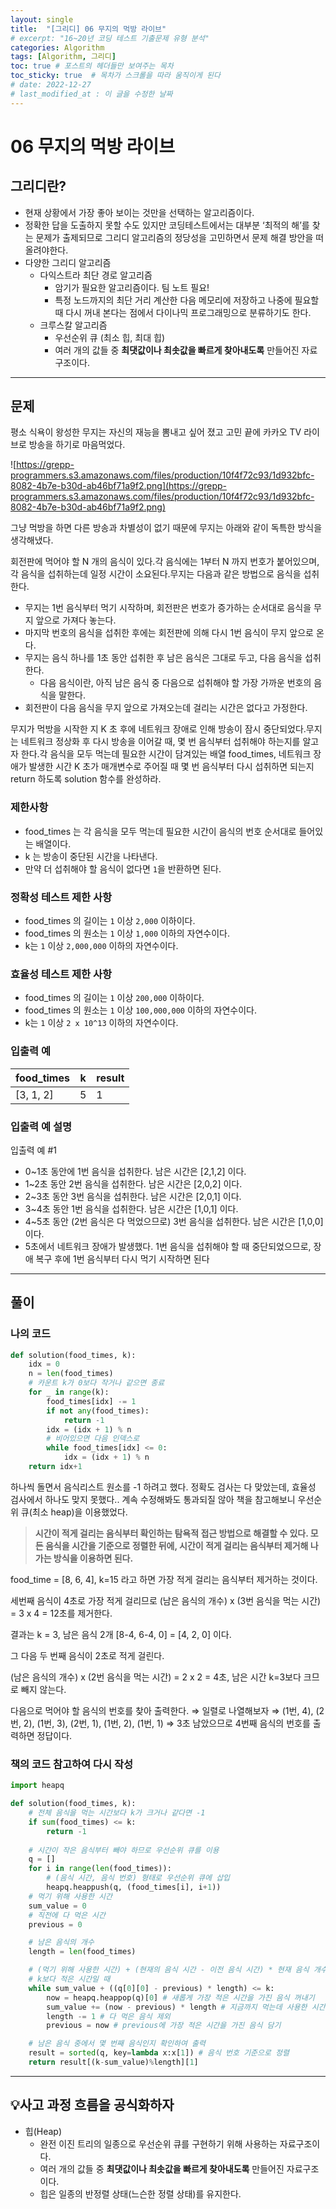 ```yaml
---
layout: single
title:  "[그리디] 06 무지의 먹방 라이브"
# excerpt: "16~20년 코딩 테스트 기출문제 유형 분석"
categories: Algorithm
tags: [Algorithm, 그리디]
toc: true # 포스트의 헤더들만 보여주는 목차 
toc_sticky: true  # 목차가 스크롤을 따라 움직이게 된다
# date: 2022-12-27
# last_modified_at : 이 글을 수정한 날짜
---
```


# 06 무지의 먹방 라이브

## **그리디란?**

- 현재 상황에서 가장 좋아 보이는 것만을 선택하는 알고리즘이다.
- 정확한 답을 도출하지 못할 수도 있지만 코딩테스트에서는 대부분 ‘최적의 해’를 찾는 문제가 출제되므로 그리디 알고리즘의 정당성을 고민하면서 문제 해결 방안을 떠올려야한다.
- 다양한 그리디 알고리즘
    - 다익스트라 최단 경로 알고리즘
        - 암기가 필요한 알고리즘이다. 팀 노트 필요!
        - 특정 노드까지의 최단 거리 계산한 다음 메모리에 저장하고 나중에 필요할 때 다시 꺼내 본다는 점에서 다이나믹 프로그래밍으로 분류하기도 한다.
    - 크루스칼 알고리즘
        - 우선순위 큐 (최소 힙, 최대 힙)
        - 여러 개의 값들 중 **최댓값이나 최솟값을 빠르게 찾아내도록** 만들어진 자료구조이다.

---

## 문제

평소 식욕이 왕성한 무지는 자신의 재능을 뽐내고 싶어 졌고 고민 끝에 카카오 TV 라이브로 방송을 하기로 마음먹었다.

![https://grepp-programmers.s3.amazonaws.com/files/production/10f4f72c93/1d932bfc-8082-4b7e-b30d-ab46bf71a9f2.png](https://grepp-programmers.s3.amazonaws.com/files/production/10f4f72c93/1d932bfc-8082-4b7e-b30d-ab46bf71a9f2.png)

그냥 먹방을 하면 다른 방송과 차별성이 없기 때문에 무지는 아래와 같이 독특한 방식을 생각해냈다.

회전판에 먹어야 할 N 개의 음식이 있다.각 음식에는 1부터 N 까지 번호가 붙어있으며, 각 음식을 섭취하는데 일정 시간이 소요된다.무지는 다음과 같은 방법으로 음식을 섭취한다.

- 무지는 1번 음식부터 먹기 시작하며, 회전판은 번호가 증가하는 순서대로 음식을 무지 앞으로 가져다 놓는다.
- 마지막 번호의 음식을 섭취한 후에는 회전판에 의해 다시 1번 음식이 무지 앞으로 온다.
- 무지는 음식 하나를 1초 동안 섭취한 후 남은 음식은 그대로 두고, 다음 음식을 섭취한다.
    - 다음 음식이란, 아직 남은 음식 중 다음으로 섭취해야 할 가장 가까운 번호의 음식을 말한다.
- 회전판이 다음 음식을 무지 앞으로 가져오는데 걸리는 시간은 없다고 가정한다.

무지가 먹방을 시작한 지 K 초 후에 네트워크 장애로 인해 방송이 잠시 중단되었다.무지는 네트워크 정상화 후 다시 방송을 이어갈 때, 몇 번 음식부터 섭취해야 하는지를 알고자 한다.각 음식을 모두 먹는데 필요한 시간이 담겨있는 배열 food_times, 네트워크 장애가 발생한 시간 K 초가 매개변수로 주어질 때 몇 번 음식부터 다시 섭취하면 되는지 return 하도록 solution 함수를 완성하라.

### 제한사항

- food_times 는 각 음식을 모두 먹는데 필요한 시간이 음식의 번호 순서대로 들어있는 배열이다.
- k 는 방송이 중단된 시간을 나타낸다.
- 만약 더 섭취해야 할 음식이 없다면 `1`을 반환하면 된다.

### 정확성 테스트 제한 사항

- food_times 의 길이는 `1` 이상 `2,000` 이하이다.
- food_times 의 원소는 `1` 이상 `1,000` 이하의 자연수이다.
- k는 `1` 이상 `2,000,000` 이하의 자연수이다.

### 효율성 테스트 제한 사항

- food_times 의 길이는 `1` 이상 `200,000` 이하이다.
- food_times 의 원소는 `1` 이상 `100,000,000` 이하의 자연수이다.
- k는 `1` 이상 `2 x 10^13` 이하의 자연수이다.

### 입출력 예

| food_times | k | result |
| --- | --- | --- |
| [3, 1, 2] | 5 | 1 |

### 입출력 예 설명

입출력 예 #1

- 0~1초 동안에 1번 음식을 섭취한다. 남은 시간은 [2,1,2] 이다.
- 1~2초 동안 2번 음식을 섭취한다. 남은 시간은 [2,0,2] 이다.
- 2~3초 동안 3번 음식을 섭취한다. 남은 시간은 [2,0,1] 이다.
- 3~4초 동안 1번 음식을 섭취한다. 남은 시간은 [1,0,1] 이다.
- 4~5초 동안 (2번 음식은 다 먹었으므로) 3번 음식을 섭취한다. 남은 시간은 [1,0,0] 이다.
- 5초에서 네트워크 장애가 발생했다. 1번 음식을 섭취해야 할 때 중단되었으므로, 장애 복구 후에 1번 음식부터 다시 먹기 시작하면 된다

---

## 풀이

### **나의 코드**

```python
def solution(food_times, k):
    idx = 0
    n = len(food_times)
    # 카운트 k가 0보다 작거나 같으면 종료
    for _ in range(k):
        food_times[idx] -= 1
        if not any(food_times):
            return -1
        idx = (idx + 1) % n
        # 비어있으면 다음 인덱스로
        while food_times[idx] <= 0:
            idx = (idx + 1) % n
    return idx+1
```

하나씩 돌면서 음식리스트 원소를 -1 하려고 했다. 정확도 검사는 다 맞았는데, 효율성 검사에서 하나도 맞지 못했다.. 계속 수정해봐도 통과되질 않아 책을 참고해보니 우선순위 큐(최소 heap)을 이용했었다.

> **시간이 적게 걸리는 음식부터 확인하는 탐욕적 접근 방법으로 해결할 수 있다.
모든 음식을 시간을 기준으로 정렬한 뒤에, 시간이 적게 걸리는 음식부터 제거해 나가는 방식을 이용하면 된다.**
> 

food_time = [8, 6, 4], k=15 라고 하면 가장 적게 걸리는 음식부터 제거하는 것이다.  

세번째 음식이 4초로 가장 적게 걸리므로 
(남은 음식의 개수) x (3번 음식을 먹는 시간) = 3 x 4 = 12초를 제거한다.

결과는 k = 3, 남은 음식 2개 [8-4, 6-4, 0] = [4, 2, 0] 이다. 

그 다음 두 번째 음식이 2초로 적게 걸린다. 

(남은 음식의 개수) x (2번 음식을 먹는 시간) = 2 x 2 = 4초, 남은 시간 k=3보다 크므로 빼지 않는다.

다음으로 먹어야 할 음식의 번호를 찾아 출력한다. 
⇒ 일렬로 나열해보자
⇒ (1번, 4), (2번, 2), (1번, 3), (2번, 1), (1번, 2), (1번, 1) 
⇒ 3초 남았으므로 4번째 음식의 번호를 출력하면 정답이다.

### **책의 코드 참고하여 다시 작성**

```python
import heapq

def solution(food_times, k):
    # 전체 음식을 먹는 시간보다 k가 크거나 같다면 -1
    if sum(food_times) <= k:
        return -1
    
    # 시간이 작은 음식부터 빼야 하므로 우선순위 큐를 이용
    q = []
    for i in range(len(food_times)):
        # (음식 시간, 음식 번호) 형태로 우선순위 큐에 삽입
        heapq.heappush(q, (food_times[i], i+1))
    # 먹기 위해 사용한 시간
    sum_value = 0
    # 직전에 다 먹은 시간
    previous = 0

    # 남은 음식의 개수
    length = len(food_times)

    # (먹기 위해 사용한 시간) + (현재의 음식 시간 - 이전 음식 시간) * 현재 음식 개수와 k 비교
    # k보다 적은 시간일 때
    while sum_value + ((q[0][0] - previous) * length) <= k:
        now = heapq.heappop(q)[0] # 새롭게 가장 적은 시간을 가진 음식 꺼내기
        sum_value += (now - previous) * length # 지금까지 먹는데 사용한 시간
        length -= 1 # 다 먹은 음식 제외
        previous = now # previous에 가장 적은 시간을 가진 음식 담기

    # 남은 음식 중에서 몇 번째 음식인지 확인하여 출력
    result = sorted(q, key=lambda x:x[1]) # 음식 번호 기준으로 정렬
    return result[(k-sum_value)%length][1]
```

---

## 💡**사고 과정 흐름**을 **공식화**하자

- 힙(Heap)
    - 완전 이진 트리의 일종으로 우선순위 큐를 구현하기 위해 사용하는 자료구조이다.
    - 여러 개의 값들 중 **최댓값이나 최솟값을 빠르게 찾아내도록** 만들어진 자료구조이다.
    - 힙은 일종의 반정렬 상태(느슨한 정렬 상태)를 유지한다.